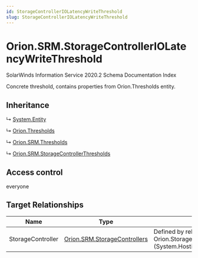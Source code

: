 ```yaml
---
id: StorageControllerIOLatencyWriteThreshold
slug: StorageControllerIOLatencyWriteThreshold
---
```


# Orion.SRM.StorageControllerIOLatencyWriteThreshold

SolarWinds Information Service 2020.2 Schema Documentation Index

Concrete threshold, contains properties from Orion.Thresholds entity.

## Inheritance

↳ [System.Entity](./../System/Entity)

↳ [Orion.Thresholds](./../Orion/Thresholds)

↳ [Orion.SRM.Thresholds](./../Orion.SRM/Thresholds)

↳ [Orion.SRM.StorageControllerThresholds](./../Orion.SRM/StorageControllerThresholds)

## Access control

everyone

## Target Relationships

| Name | Type | Notes |
| ------ | ------ | ------ |
| StorageController | [Orion.SRM.StorageControllers](./../Orion.SRM/StorageControllers) | Defined by relationship Orion.StorageControllersHostsStorageControllerIOLatencyWriteThreshold (System.Hosting) |

